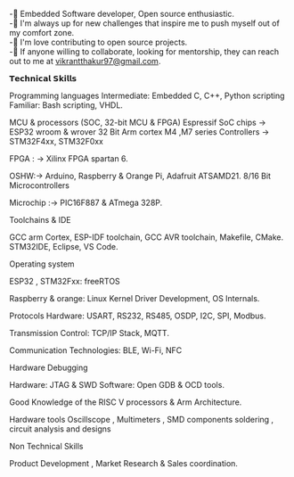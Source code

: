
-🔭 Embedded Software developer, Open source enthusiastic.  
-🌱 I'm always up for new challenges that inspire me to push myself out of my comfort zone.  
-👯 I'm love contributing to open source projects.  
-🤔 If anyone willing to collaborate, looking for mentorship, they can reach out to me at vikrantthakur97@gmail.com.

𝗧𝗲𝗰𝗵𝗻𝗶𝗰𝗮𝗹 𝗦𝗸𝗶𝗹𝗹𝘀

Programming languages
Intermediate: Embedded C, C++, Python scripting
Familiar: Bash scripting, VHDL.

MCU & processors (SOC, 32-bit MCU & FPGA)
Espressif SoC chips -> ESP32 wroom & wrover
32 Bit Arm cortex M4 ,M7 series Controllers -> STM32F4xx, STM32F0xx

FPGA : -> Xilinx FPGA spartan 6.

OSHW:-> Arduino, Raspberry & Orange Pi, Adafruit ATSAMD21.
8/16 Bit Microcontrollers

Microchip :-> PIC16F887 & ATmega 328P.

Toolchains & IDE

GCC arm Cortex, ESP-IDF toolchain, GCC AVR toolchain, Makefile, CMake.
STM32IDE, Eclipse, VS Code.

Operating system

ESP32 , STM32Fxx: freeRTOS

Raspberry & orange: Linux Kernel Driver Development, OS Internals.

Protocols
Hardware: USART, RS232, RS485, OSDP, I2C, SPI, Modbus.

Transmission Control: TCP/IP Stack, MQTT.

Communication Technologies: BLE, Wi-Fi, NFC

Hardware Debugging

Hardware: JTAG & SWD
Software: Open GDB & OCD tools.

Good Knowledge of the RISC V processors & Arm Architecture.

Hardware tools
Oscillscope , Multimeters , SMD components soldering , circuit analysis and designs

Non Technical Skills

Product Development , Market Research & Sales coordination. 


